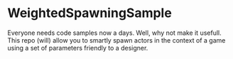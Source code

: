 # WeightedSpawningSample
Everyone needs code samples now a days. Well, why not make it usefull. This repo (will) allow you to smartly spawn actors in the context of a game using a set of parameters friendly to a designer.
